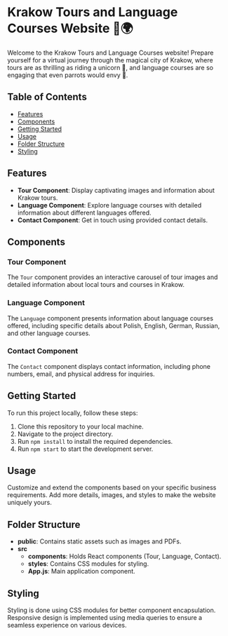 # Krakow Tours and Language Courses Website 🏰🌍

Welcome to the Krakow Tours and Language Courses website! Prepare yourself for a virtual journey through the magical city of Krakow, where tours are as thrilling as riding a unicorn 🦄, and language courses are so engaging that even parrots would envy 🦜.

## Table of Contents

- [Features](#features)
- [Components](#components)
- [Getting Started](#getting-started)
- [Usage](#usage)
- [Folder Structure](#folder-structure)
- [Styling](#styling)

## Features

- **Tour Component**: Display captivating images and information about Krakow tours.
- **Language Component**: Explore language courses with detailed information about different languages offered.
- **Contact Component**: Get in touch using provided contact details.

## Components

### Tour Component

The `Tour` component provides an interactive carousel of tour images and detailed information about local tours and courses in Krakow.

### Language Component

The `Language` component presents information about language courses offered, including specific details about Polish, English, German, Russian, and other language courses.

### Contact Component

The `Contact` component displays contact information, including phone numbers, email, and physical address for inquiries.

## Getting Started

To run this project locally, follow these steps:

1. Clone this repository to your local machine.
2. Navigate to the project directory.
3. Run `npm install` to install the required dependencies.
4. Run `npm start` to start the development server.

## Usage

Customize and extend the components based on your specific business requirements. Add more details, images, and styles to make the website uniquely yours.

## Folder Structure

- **public**: Contains static assets such as images and PDFs.
- **src**
  - **components**: Holds React components (Tour, Language, Contact).
  - **styles**: Contains CSS modules for styling.
  - **App.js**: Main application component.

## Styling

Styling is done using CSS modules for better component encapsulation. Responsive design is implemented using media queries to ensure a seamless experience on various devices.
